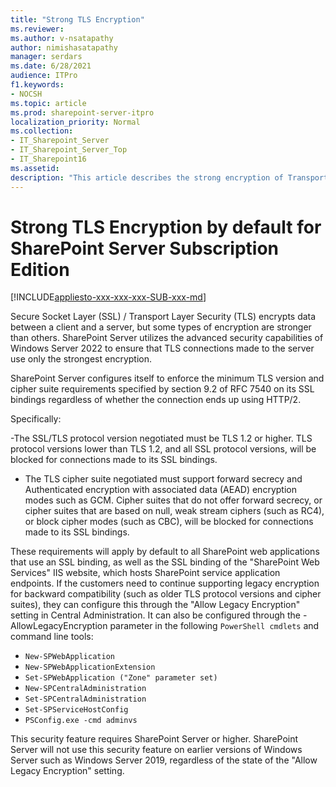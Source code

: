 ```yaml
---
title: "Strong TLS Encryption"
ms.reviewer: 
ms.author: v-nsatapathy
author: nimishasatapathy
manager: serdars
ms.date: 6/28/2021
audience: ITPro
f1.keywords:
- NOCSH
ms.topic: article
ms.prod: sharepoint-server-itpro
localization_priority: Normal
ms.collection:
- IT_Sharepoint_Server
- IT_Sharepoint_Server_Top
- IT_Sharepoint16
ms.assetid: 
description: "This article describes the strong encryption of Transport Layer Security (TLS)."
---
```


# Strong TLS Encryption by default for SharePoint Server Subscription Edition

[!INCLUDE[appliesto-xxx-xxx-xxx-SUB-xxx-md](../includes/appliesto-xxx-xxx-xxx-SUB-xxx-md.md)]

Secure Socket Layer (SSL) / Transport Layer Security (TLS) encrypts data between a client and a server, but some types of encryption are stronger than others. SharePoint Server utilizes the advanced security capabilities of Windows Server 2022 to ensure that TLS connections made to the server use only the strongest encryption.

SharePoint Server configures itself to enforce the minimum TLS version and cipher suite requirements specified by section 9.2 of RFC 7540 on its SSL bindings regardless of whether the connection ends up using HTTP/2. 

Specifically:

-The SSL/TLS protocol version negotiated must be TLS 1.2 or higher. TLS protocol versions lower than TLS 1.2, and all SSL protocol versions, will be blocked for connections made to its SSL bindings.
- The TLS cipher suite negotiated must support forward secrecy and Authenticated encryption with associated data (AEAD) encryption modes such as GCM. Cipher suites that do not offer forward secrecy, or cipher suites that are based on null, weak stream ciphers (such as RC4), or block cipher modes (such as CBC), will be blocked for connections made to its SSL bindings.

These requirements will apply by default to all SharePoint web applications that use an SSL binding, as well as the SSL binding of the "SharePoint Web Services" IIS website, which hosts SharePoint service application endpoints. If the customers need to continue supporting legacy encryption for backward compatibility (such as older TLS protocol versions and cipher suites), they can configure this through the "Allow Legacy Encryption" setting in Central Administration. It can also be configured through the -AllowLegacyEncryption parameter in the following `PowerShell cmdlets` and command line tools:
- `New-SPWebApplication`
- `New-SPWebApplicationExtension`
- `Set-SPWebApplication ("Zone" parameter set)`
- `New-SPCentralAdministration`
- `Set-SPCentralAdministration`
- `Set-SPServiceHostConfig`
- `PSConfig.exe -cmd adminvs`

This security feature requires SharePoint Server or higher. SharePoint Server will not use this security feature on earlier versions of Windows Server such as Windows Server 2019, regardless of the state of the "Allow Legacy Encryption" setting.
